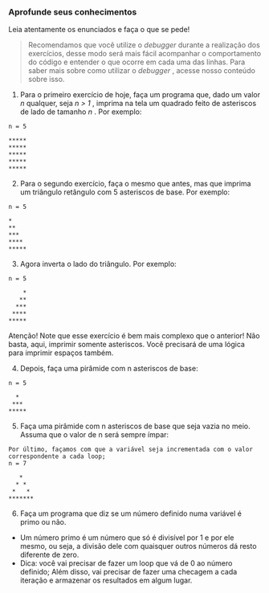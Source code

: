 ### Aprofunde seus conhecimentos

Leia atentamente os enunciados e faça o que se pede!

> Recomendamos que você utilize o *debugger* durante a realização dos exercícios, desse modo será mais fácil acompanhar o comportamento do código e entender o que ocorre em cada uma das linhas. Para saber mais sobre como utilizar o *debugger* , acesse nosso conteúdo sobre isso.

1. Para o primeiro exercício de hoje, faça um programa que, dado um valor *n* qualquer, seja *n > 1* , imprima na tela um quadrado feito de asteriscos de lado de tamanho *n* . Por exemplo:

```
n = 5

*****
*****
*****
*****
*****
```

2. Para o segundo exercício, faça o mesmo que antes, mas que imprima um triângulo retângulo com 5 asteriscos de base. Por exemplo:

```
n = 5

*
**
***
****
*****
```

3. Agora inverta o lado do triângulo. Por exemplo:

```
n = 5

    *
   **
  ***
 ****
*****
```
Atenção! Note que esse exercício é bem mais complexo que o anterior! Não basta, aqui, imprimir somente asteriscos. Você precisará de uma lógica para imprimir espaços também.

4. Depois, faça uma pirâmide com n asteriscos de base:

```
n = 5

  *
 ***
*****
```

5. Faça uma pirâmide com n asteriscos de base que seja vazia no meio. Assuma que o valor de n será sempre ímpar:

```
Por último, façamos com que a variável seja incrementada com o valor correspondente a cada loop;
n = 7

   *
  * *
 *   *
*******
```

6. Faça um programa que diz se um número definido numa variável é primo ou não.
  - Um número primo é um número que só é divisível por 1 e por ele mesmo, ou seja, a divisão dele com quaisquer outros números dá resto diferente de zero.
  - Dica: você vai precisar de fazer um loop que vá de 0 ao número definido; Além disso, vai precisar de fazer uma checagem a cada iteração e armazenar os resultados em algum lugar.
